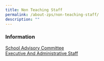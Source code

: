 ```yaml
---
title: Non Teaching Staff
permalink: /about-zps/non-teaching-staff/
description: ""
---
```

### **Information**
[School Advisory Committee](/about-zps/list-of-non-teaching-staff/school-advisory-committee/)
<br>[Executive And Administrative Staff](/about-zps/list-of-non-teaching-staff/executive-and-administrative-staff/)